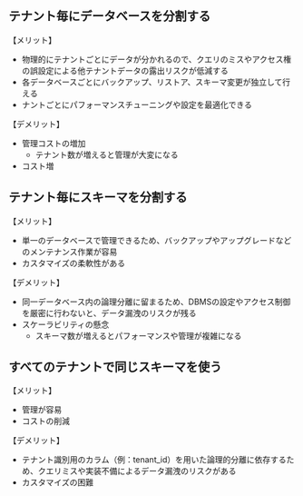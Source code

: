 ## テナント毎にデータベースを分割する

【メリット】
- 物理的にテナントごとにデータが分かれるので、クエリのミスやアクセス権の誤設定による他テナントデータの露出リスクが低減する
-  各データベースごとにバックアップ、リストア、スキーマ変更が独立して行える
-  ナントごとにパフォーマンスチューニングや設定を最適化できる
 
【デメリット】
- 管理コストの増加
  - テナント数が増えると管理が大変になる
- コスト増

## テナント毎にスキーマを分割する

【メリット】
- 単一のデータベースで管理できるため、バックアップやアップグレードなどのメンテナンス作業が容易
- カスタマイズの柔軟性がある

【デメリット】
- 同一データベース内の論理分離に留まるため、DBMSの設定やアクセス制御を厳密に行わないと、データ漏洩のリスクが残る
- スケーラビリティの懸念
  - スキーマ数が増えるとパフォーマンスや管理が複雑になる

##  すべてのテナントで同じスキーマを使う

【メリット】
- 管理が容易
- コストの削減

【デメリット】
- テナント識別用のカラム（例：tenant_id）を用いた論理的分離に依存するため、クエリミスや実装不備によるデータ漏洩のリスクがある
- カスタマイズの困難
